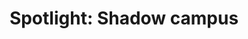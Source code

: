 ---
layout: post
title: 'Spotlight: Shadow campus'
story: 'http://www.bostonglobe.com/metro/2014/05/03/allston-fire-overcrowded-house-takes-promising-student-life/THC5c82P53NQdsSAETKurK/story.html'
text: 'A three part series that investigates the off-campus housing situation in Boston.'
vimeo: '<iframe src="//player.vimeo.com/video/94373171?title=0&amp;byline=0&amp;portrait=0&amp;color=ffffff" width="640" height="338" frameborder="0" webkitallowfullscreen mozallowfullscreen allowfullscreen></iframe>'
---